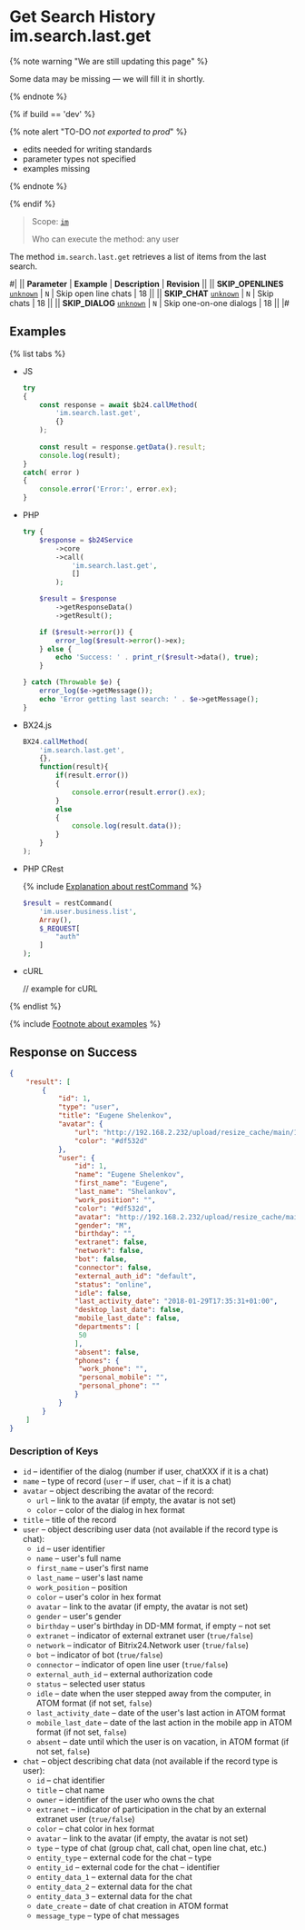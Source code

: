 # Get Search History im.search.last.get

{% note warning "We are still updating this page" %}

Some data may be missing — we will fill it in shortly.

{% endnote %}

{% if build == 'dev' %}

{% note alert "TO-DO _not exported to prod_" %}

- edits needed for writing standards
- parameter types not specified
- examples missing

{% endnote %}

{% endif %}

> Scope: [`im`](../../scopes/permissions.md)
>
> Who can execute the method: any user

The method `im.search.last.get` retrieves a list of items from the last search.

#|
|| **Parameter** | **Example** | **Description** | **Revision** ||
|| **SKIP_OPENLINES**
[`unknown`](../../data-types.md) | `N` | Skip open line chats | 18 ||
|| **SKIP_CHAT**
[`unknown`](../../data-types.md) | `N` | Skip chats | 18 ||
|| **SKIP_DIALOG**
[`unknown`](../../data-types.md) | `N` | Skip one-on-one dialogs | 18 ||
|#

## Examples

{% list tabs %}

- JS

    ```js
    try
    {
    	const response = await $b24.callMethod(
    		'im.search.last.get',
    		{}
    	);
    	
    	const result = response.getData().result;
    	console.log(result);
    }
    catch( error )
    {
    	console.error('Error:', error.ex);
    }
    ```

- PHP

    ```php
    try {
        $response = $b24Service
            ->core
            ->call(
                'im.search.last.get',
                []
            );
    
        $result = $response
            ->getResponseData()
            ->getResult();
    
        if ($result->error()) {
            error_log($result->error()->ex);
        } else {
            echo 'Success: ' . print_r($result->data(), true);
        }
    
    } catch (Throwable $e) {
        error_log($e->getMessage());
        echo 'Error getting last search: ' . $e->getMessage();
    }
    ```

- BX24.js

    ```js
    BX24.callMethod(
        'im.search.last.get',
        {},
        function(result){
            if(result.error())
            {
                console.error(result.error().ex);
            }
            else
            {
                console.log(result.data());
            }
        }
    );
    ```

- PHP CRest

    {% include [Explanation about restCommand](../_includes/rest-command.md) %}

    ```php
    $result = restCommand(
        'im.user.business.list',
        Array(),
        $_REQUEST[
            "auth"
        ]
    );    
    ```

- cURL

    // example for cURL

{% endlist %}

{% include [Footnote about examples](../../../_includes/examples.md) %}

## Response on Success

```json
{    
    "result": [
        {
            "id": 1,
            "type": "user",
            "title": "Eugene Shelenkov",
            "avatar": {
                "url": "http://192.168.2.232/upload/resize_cache/main/1d3/100_100_2/shelenkov.png",
                "color": "#df532d"
            },
            "user": {
                "id": 1,
                "name": "Eugene Shelenkov",
                "first_name": "Eugene",
                "last_name": "Shelankov",
                "work_position": "",
                "color": "#df532d",
                "avatar": "http://192.168.2.232/upload/resize_cache/main/1d3/100_100_2/shelenkov.png",
                "gender": "M",
                "birthday": "",
                "extranet": false,
                "network": false,
                "bot": false,
                "connector": false,
                "external_auth_id": "default",
                "status": "online",
                "idle": false,
                "last_activity_date": "2018-01-29T17:35:31+01:00",
                "desktop_last_date": false,
                "mobile_last_date": false,
                "departments": [
                 50
                ],
                "absent": false,
                "phones": {
                 "work_phone": "",
                 "personal_mobile": "",
                 "personal_phone": ""
                }
            }
        }
    ]
}            
```

### Description of Keys

- `id` – identifier of the dialog (number if user, chatXXX if it is a chat)
- `name` – type of record (`user` – if user, `chat` – if it is a chat)
- `avatar` – object describing the avatar of the record:
  - `url` – link to the avatar (if empty, the avatar is not set)
  - `color` – color of the dialog in hex format
- `title` – title of the record
- `user` – object describing user data (not available if the record type is chat):
  - `id` – user identifier
  - `name` – user's full name
  - `first_name` – user's first name
  - `last_name` – user's last name
  - `work_position` – position
  - `color` – user's color in hex format
  - `avatar` – link to the avatar (if empty, the avatar is not set)
  - `gender` – user's gender
  - `birthday` – user's birthday in DD-MM format, if empty – not set
  - `extranet` – indicator of external extranet user (`true/false`)
  - `network` – indicator of Bitrix24.Network user (`true/false`)
  - `bot` – indicator of bot (`true/false`)
  - `connector` – indicator of open line user (`true/false`)
  - `external_auth_id` – external authorization code
  - `status` – selected user status
  - `idle` – date when the user stepped away from the computer, in ATOM format (if not set, `false`)
  - `last_activity_date` – date of the user's last action in ATOM format
  - `mobile_last_date` – date of the last action in the mobile app in ATOM format (if not set, `false`)
  - `absent` – date until which the user is on vacation, in ATOM format (if not set, `false`)
- `chat` – object describing chat data (not available if the record type is user):
  - `id` – chat identifier
  - `title` – chat name
  - `owner` – identifier of the user who owns the chat
  - `extranet` – indicator of participation in the chat by an external extranet user (`true/false`)
  - `color` – chat color in hex format
  - `avatar` – link to the avatar (if empty, the avatar is not set)
  - `type` – type of chat (group chat, call chat, open line chat, etc.)
  - `entity_type` – external code for the chat – type
  - `entity_id` – external code for the chat – identifier
  - `entity_data_1` – external data for the chat
  - `entity_data_2` – external data for the chat
  - `entity_data_3` – external data for the chat
  - `date_create` – date of chat creation in ATOM format
  - `message_type` – type of chat messages